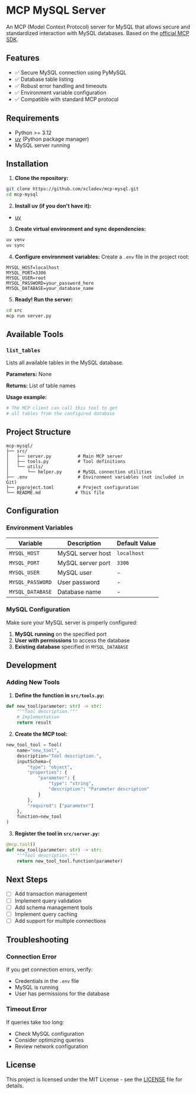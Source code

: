 # MCP MySQL Server

An MCP (Model Context Protocol) server for MySQL that allows secure and standardized interaction with MySQL databases. Based on the [official MCP SDK](https://github.com/modelcontextprotocol/python-sdk).

## Features

- ✅ Secure MySQL connection using PyMySQL
- ✅ Database table listing
- ✅ Robust error handling and timeouts
- ✅ Environment variable configuration
- ✅ Compatible with standard MCP protocol

## Requirements

- Python >= 3.12
- [uv](https://github.com/astral-sh/uv) (Python package manager)
- MySQL server running

## Installation

1. **Clone the repository:**

```bash
git clone https://github.com/xcladev/mcp-mysql.git
cd mcp-mysql
```

2. **Install uv (if you don't have it):**

- [uv](https://docs.astral.sh/uv/getting-started/installation/)

3. **Create virtual environment and sync dependencies:**

```bash
uv venv
uv sync
```

4. **Configure environment variables:**
   Create a `.env` file in the project root:

```env
MYSQL_HOST=localhost
MYSQL_PORT=3306
MYSQL_USER=root
MYSQL_PASSWORD=your_password_here
MYSQL_DATABASE=your_database_name
```

5. **Ready! Run the server:**

```bash
cd src
mcp run server.py
```

## Available Tools

### `list_tables`

Lists all available tables in the MySQL database.

**Parameters:** None

**Returns:** List of table names

**Usage example:**

```python
# The MCP client can call this tool to get
# all tables from the configured database
```

## Project Structure

```
mcp-mysql/
├── src/
│   ├── server.py          # Main MCP server
│   ├── tools.py           # Tool definitions
│   └── utils/
│       └── helper.py      # MySQL connection utilities
├── .env                   # Environment variables (not included in Git)
├── pyproject.toml         # Project configuration
└── README.md             # This file
```

## Configuration

### Environment Variables

| Variable         | Description       | Default Value |
| ---------------- | ----------------- | ------------- |
| `MYSQL_HOST`     | MySQL server host | `localhost`   |
| `MYSQL_PORT`     | MySQL server port | `3306`        |
| `MYSQL_USER`     | MySQL user        | -             |
| `MYSQL_PASSWORD` | User password     | -             |
| `MYSQL_DATABASE` | Database name     | -             |

### MySQL Configuration

Make sure your MySQL server is properly configured:

1. **MySQL running** on the specified port
2. **User with permissions** to access the database
3. **Existing database** specified in `MYSQL_DATABASE`

## Development

### Adding New Tools

1. **Define the function in `src/tools.py`:**

```python
def new_tool(parameter: str) -> str:
    """Tool description."""
    # Implementation
    return result
```

2. **Create the MCP tool:**

```python
new_tool_tool = Tool(
    name="new_tool",
    description="Tool description.",
    inputSchema={
        "type": "object",
        "properties": {
            "parameter": {
                "type": "string",
                "description": "Parameter description"
            }
        },
        "required": ["parameter"]
    },
    function=new_tool
)
```

3. **Register the tool in `src/server.py`:**

```python
@mcp.tool()
def new_tool(parameter: str) -> str:
    """Tool description."""
    return new_tool_tool.function(parameter)
```

## Next Steps

- [ ] Add transaction management
- [ ] Implement query validation
- [ ] Add schema management tools
- [ ] Implement query caching
- [ ] Add support for multiple connections

## Troubleshooting

### Connection Error

If you get connection errors, verify:

- Credentials in the `.env` file
- MySQL is running
- User has permissions for the database

### Timeout Error

If queries take too long:

- Check MySQL configuration
- Consider optimizing queries
- Review network configuration

## License

This project is licensed under the MIT License - see the [LICENSE](LICENSE) file for details.
